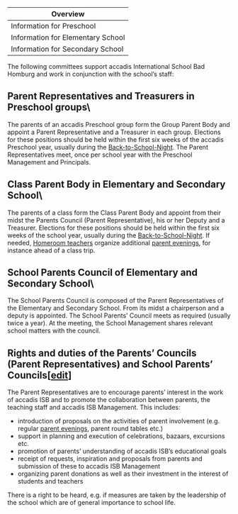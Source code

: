 | Overview |
| --- |
| Information for Preschool | yes |
| Information for Elementary School | yes |
| Information for Secondary School | yes |

The following committees support accadis International School Bad Homburg and work in conjunction with the school’s staff:

## Parent Representatives and Treasurers in Preschool groups\ 

The parents of an accadis Preschool group form the Group Parent Body and appoint a Parent Representative and a Treasurer in each group. Elections for these positions should be held within the first six weeks of the accadis Preschool year, usually during the [Back-to-School-Night](/ISB-Eltern-wiki/en/Parent_Evenings,_Parent_Meetings_and_Parent_Teacher_Conferences "Parent Evenings, Parent Meetings and Parent Teacher Conferences"). The Parent Representatives meet, once per school year with the Preschool Management and Principals.

## Class Parent Body in Elementary and Secondary School\ 

The parents of a class form the Class Parent Body and appoint from their midst the Parents Council (Parent Representative), his or her Deputy and a Treasurer. Elections for these positions should be held within the first six weeks of the school year, usually during the [Back-to-School-Night](/ISB-Eltern-wiki/en/Parent_Evenings,_Parent_Meetings_and_Parent_Teacher_Conferences "Parent Evenings, Parent Meetings and Parent Teacher Conferences"). If needed, [Homeroom teachers](/ISB-Eltern-wiki/en/Homeroom_Teacher_and_Subject_Teacher "Homeroom Teacher and Subject Teacher") organize additional [parent evenings](/ISB-Eltern-wiki/en/Parent_Evenings,_Parent_Meetings_and_Parent_Teacher_Conferences "Parent Evenings, Parent Meetings and Parent Teacher Conferences"), for instance ahead of a class trip.

## School Parents Council of Elementary and Secondary School\ 

The School Parents Council is composed of the Parent Representatives of the Elementary and Secondary School. From its midst a chairperson and a deputy is appointed. The School Parents’ Council meets as required (usually twice a year). At the meeting, the School Management shares relevant school matters with the council.

## Rights and duties of the Parents’ Councils (Parent Representatives) and School Parents’ Councils\[[edit](/ISB-Eltern-wiki/en/index.php?title=Committees&action=edit&section=4 "Edit section: Rights and duties of the Parents’ Councils (Parent Representatives) and School Parents’ Councils")\]

The Parent Representatives are to encourage parents’ interest in the work of accadis ISB and to promote the collaboration between parents, the teaching staff and accadis ISB Management. This includes:

-   introduction of proposals on the activities of parent involvement (e.g. regular [parent evenings](/ISB-Eltern-wiki/en/Parent_Evenings,_Parent_Meetings_and_Parent_Teacher_Conferences "Parent Evenings, Parent Meetings and Parent Teacher Conferences"), parent round tables etc.)
-   support in planning and execution of celebrations, bazaars, excursions etc.
-   promotion of parents’ understanding of accadis ISB’s educational goals
-   receipt of requests, inspiration and proposals from parents and submission of these to accadis ISB Management
-   organizing parent donations as well as their investment in the interest of students and teachers

There is a right to be heard, e.g. if measures are taken by the leadership of the school which are of general importance to school life.